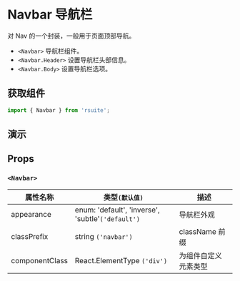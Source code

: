 # Navbar 导航栏 

对 Nav 的一个封装，一般用于页面顶部导航。

* `<Navbar>` 导航栏组件。
* `<Navbar.Header>` 设置导航栏头部信息。
* `<Navbar.Body>` 设置导航栏选项。

## 获取组件

```js
import { Navbar } from 'rsuite';
```

## 演示

<!--{demo}-->

## Props

### `<Navbar>`

| 属性名称       | 类型`(默认值)`                                    | 描述                 |
| -------------- | ------------------------------------------------- | -------------------- |
| appearance     | enum: 'default', 'inverse', 'subtle'`('default')` | 导航栏外观           |
| classPrefix    | string `('navbar')`                               | className 前缀       |
| componentClass | React.ElementType `('div')`                       | 为组件自定义元素类型 |

